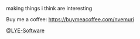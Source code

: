 making things i think are interesting

Buy me a coffee: https://buymeacoffee.com/nvemuri

[@LYE-Software](https://github.com/LYE-Software)


